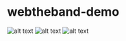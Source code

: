 # webtheband-demo
![alt text](https://github.com/[username]/[reponame]/blob/[branch]/diamond.jpg?raw=true)
![alt text](https://github.com/[username]/[reponame]/blob/[branch]/TeamPhoto.jpg?raw=true)
![alt text](https://github.com/[username]/[reponame]/blob/[branch]/ProfessorBairstone.jpg?raw=true)
